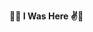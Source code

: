 __🤘🤘 I Was Here ✌️👊__
<!-- 
leave a blank space before entering your name.
type your name, then put two spaces after it. 
then type your message.  -->